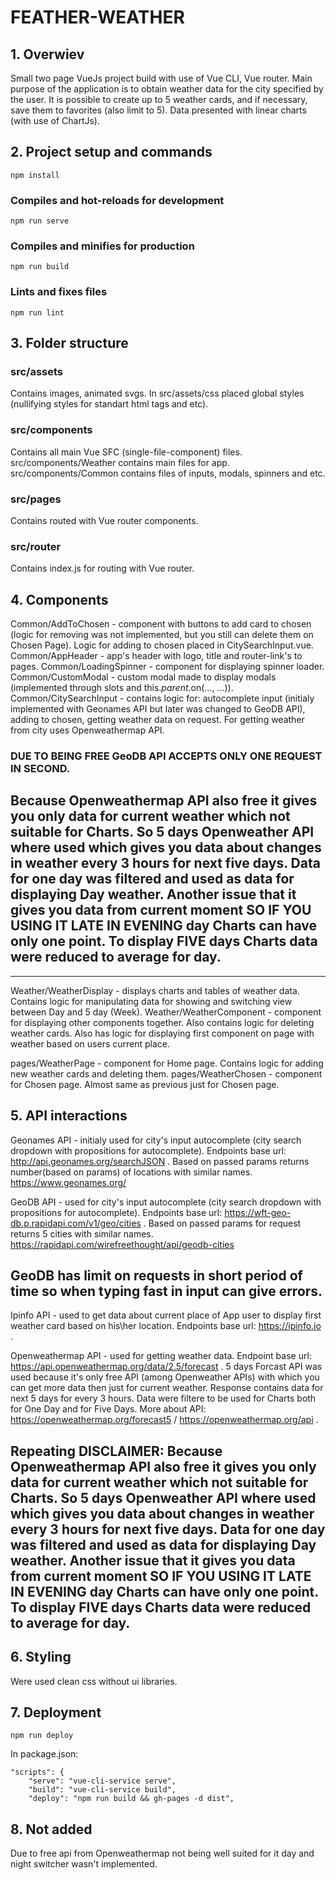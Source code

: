 # FEATHER-WEATHER

## 1. Overwiev
Small two page VueJs project build with use of Vue CLI, Vue router. Main purpose of the application is to obtain weather data for the city specified by the user. 
It is possible to create up to 5 weather cards, and if necessary, save them to favorites (also limit to 5). Data presented with linear charts (with use of ChartJs).

## 2. Project setup and commands
```
npm install
```

### Compiles and hot-reloads for development
```
npm run serve
```

### Compiles and minifies for production
```
npm run build
```

### Lints and fixes files
```
npm run lint
```
## 3. Folder structure

### src/assets
Contains images, animated svgs. In src/assets/css placed global styles (nullifying styles for standart html tags and etc).

### src/components 
Contains all main Vue SFC (single-file-component) files.
src/components/Weather contains main files for app.
src/components/Common contains files of inputs, modals, spinners and etc.

### src/pages
Contains routed with Vue router components.

### src/router
Contains index.js for routing with Vue router.

## 4. Components
Common/AddToChosen - component with buttons to add card to chosen (logic for removing was not implemented, but you still can delete them on Chosen Page). Logic for adding to chosen placed in CitySearchInput.vue.
Common/AppHeader - app's header with logo, title and router-link's to pages.
Common/LoadingSpinner - component for displaying spinner loader.
Common/CustomModal - custom modal made to display modals (implemented through slots and this.$parent.$on(..., ...)).
Common/CitySearchInput - contains logic for: autocomplete input (initialy implemented with Geonames API but later was changed to GeoDB API), adding to chosen, getting weather data on request. For getting weather from city uses Openweathermap API.

### DUE TO BEING FREE GeoDB API ACCEPTS ONLY ONE REQUEST IN SECOND.

## Because Openweathermap API also free it gives you only data for current weather which not suitable for Charts. So 5 days Openweather API where used which gives you data about changes in weather every 3 hours for next five days. Data for one day was filtered and used as data for displaying Day weather. Another issue that it gives you data from current moment SO IF YOU USING IT LATE IN EVENING day Charts can have only one point. To display FIVE days Charts data were reduced to average for day.

____________________________________________________________________________

Weather/WeatherDisplay - displays charts and tables of weather data. Contains logic for manipulating data for showing and switching view between Day and 5 day (Week).
Weather/WeatherComponent - component for displaying other components together. Also contains logic for deleting weather cards. 
Also has logic for displaying first component on page with weather based on users current place.

pages/WeatherPage - component for Home page. Contains logic for adding new weather cards and deleting them.
pages/WeatherChosen - component for Chosen page. Almost same as previous just for Chosen page.

## 5. API interactions
Geonames API - initialy used for city's input autocomplete (city search dropdown with propositions for autocomplete). Endpoints base url: http://api.geonames.org/searchJSON . Based on passed params returns number(based on params) of locations with similar names. https://www.geonames.org/

GeoDB API - used for city's input autocomplete (city search dropdown with propositions for autocomplete). Endpoints base url: https://wft-geo-db.p.rapidapi.com/v1/geo/cities . Based on passed params for request returns 5 cities with similar names. https://rapidapi.com/wirefreethought/api/geodb-cities
## GeoDB has limit on requests in short period of time so when typing fast in input can give errors.

Ipinfo API - used to get data about current place of App user to display first weather card based on his\her location. Endpoints base url: https://ipinfo.io .

Openweathermap API - used for getting weather data. Endpoint base url: https://api.openweathermap.org/data/2.5/forecast . 5 days Forcast API was used because it's only free API (among Openweather APIs) with which you can get more data then just for current weather. Response contains data for next 5 days for every 3 hours. Data were filtere to be used for Charts both for One Day and for Five Days. 
More about API: https://openweathermap.org/forecast5 /  https://openweathermap.org/api .

## Repeating DISCLAIMER: Because Openweathermap API also free it gives you only data for current weather which not suitable for Charts. So 5 days Openweather API where used which gives you data about changes in weather every 3 hours for next five days. Data for one day was filtered and used as data for displaying Day weather. Another issue that it gives you data from current moment SO IF YOU USING IT LATE IN EVENING day Charts can have only one point. To display FIVE days Charts data were reduced to average for day.

## 6. Styling

Were used clean css without ui libraries.

## 7. Deployment
```
npm run deploy
```

In package.json:
```
"scripts": {
    "serve": "vue-cli-service serve",
    "build": "vue-cli-service build",
    "deploy": "npm run build && gh-pages -d dist",
```
## 8. Not added
Due to free api from Openweathermap not being well suited for it day and night switcher wasn't implemented.
